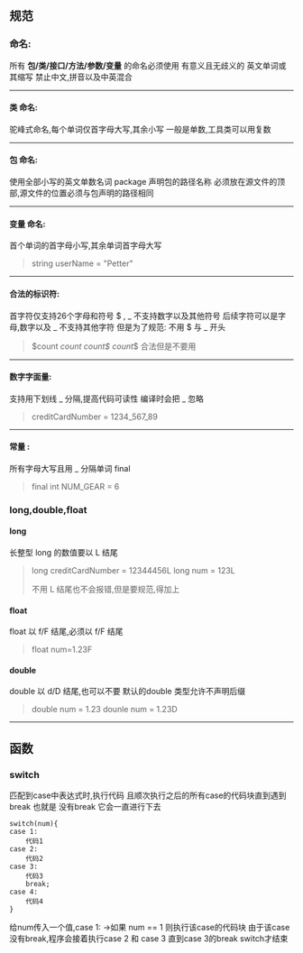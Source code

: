 ## 规范

### 命名:
所有 **包/类/接口/方法/参数/变量** 的命名必须使用 
有意义且无歧义的 英文单词或其缩写
禁止中文,拼音以及中英混合

---

#### 类 命名:

驼峰式命名,每个单词仅首字母大写,其余小写
一般是单数,工具类可以用复数

---

#### 包 命名:

使用全部小写的英文单数名词
package 声明包的路径名称
必须放在源文件的顶部,源文件的位置必须与包声明的路径相同

---

#### 变量 命名:

首个单词的首字母小写,其余单词首字母大写

> string userName = "Petter"

---

#### 合法的标识符:

首字符仅支持26个字母和符号 $ , _ 不支持数字以及其他符号
后续字符可以是字母,数字以及 _ 不支持其他字符
但是为了规范: 不用 \$ 与 _ 开头

> \$count _count count\$ count_\$ 合法但是不要用

---

#### 数字字面量:
支持用下划线 _ 分隔,提高代码可读性
编译时会把 _ 忽略

> creditCardNumber = 1234_567_89

---

#### 常量 :
所有字母大写且用 _ 分隔单词 
final

> final int NUM_GEAR = 6

### long,double,float

#### long

长整型 long 的数值要以 L 结尾 

> long creditCardNumber = 12344456L
> long num = 123L
>
> 不用 L 结尾也不会报错,但是要规范,得加上

#### float

float 以 f/F 结尾,必须以 f/F 结尾

>  float num=1.23F

#### double

double 以 d/D 结尾,也可以不要
默认的double  类型允许不声明后缀

> double num = 1.23
> dounle num = 1.23D

---

## 函数

### switch

匹配到case中表达式时,执行代码 且顺次执行之后的所有case的代码块直到遇到break
也就是 没有break 它会一直进行下去

```
switch(num){
case 1:
	代码1
case 2:
	代码2
case 3:
	代码3
	break;
case 4:
	代码4
}
```

给num传入一个值,case 1: ->如果 num == 1 则执行该case的代码块
由于该case没有break,程序会接着执行case 2 和 case 3 直到case 3的break switch才结束
